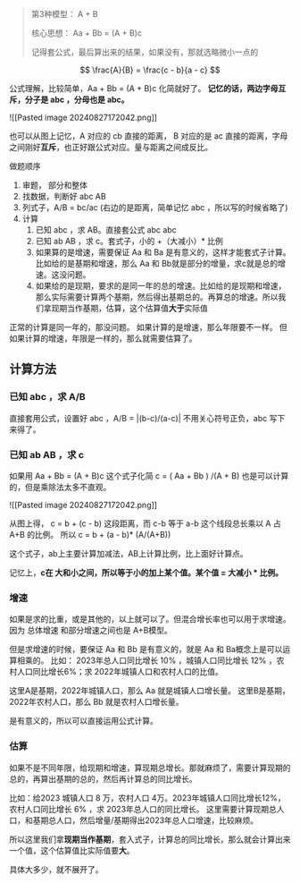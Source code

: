 > 第3种模型： A + B
> 
> 核心思想： Aa + Bb = (A + B)c 
> 
> 记得套公式，最后算出来的结果，如果没有，那就选略微小一点的

$$
\frac{A}{B} = \frac{c - b}{a - c} 
$$

公式理解，比较简单，Aa + Bb = (A + B)c  化简就好了。
**记忆的话，两边字母互斥，分子是 abc ，分母也是 abc。**

![[Pasted image 20240827172042.png]]

也可以从图上记忆，A 对应的 cb 直接的距离， B 对应的是 ac 直接的距离，字母之间刚好**互斥**，也正好跟公式对应。量与距离之间成反比。

做题顺序

1. 审题， 部分和整体
2. 找数据，判断好 abc AB
3. 列式子，A/B = bc/ac (右边的是距离，简单记忆 abc ，所以写的时候省略了)
4. 计算
	1. 已知 abc ，求 AB。直接套公式 abc abc
	2. 已知 ab AB ，求 c。套式子，小的 +（大减小）* 比例
	3. 如果算的是增速，需要保证 Aa 和 Ba 是有意义的，这样才能套式子计算。比如给的是基期和增速，那么 Aa 和 Bb就是部分的增量，求c就是总的增速。这没问题。
	4. 如果给的是现期，要求的是同一年的总的增速。比如给的是现期和增速，那么实际需要计算两个基期，然后得出基期总的。再算总的增速。所以我们拿现期当作基期，估算，这个估算值**大于**实际值


正常的计算是同一年的，那没问题。
如果计算的是增速，那么年限要不一样。
但如果计算的增速，年限是一样的，那么就需要估算了。


## 计算方法

### 已知 abc ，求 A/B

直接套用公式，设置好 abc ，A/B = |(b-c)/(a-c)| 不用关心符号正负，abc 写下来得了。

### 已知 ab AB ，求 c

如果用 Aa + Bb = (A + B)c  这个式子化简 c = ( Aa + Bb ) /(A + B) 也是可以计算的，但是乘除法太多不直观。

![[Pasted image 20240827172042.png]]

从图上得， c = b + (c - b) 这段距离，而 c-b 等于 a-b 这个线段总长乘以 A 占 A+B 的比例。
所以 c = b + (a - b)* (A/(A+B))

这个式子，ab上主要计算加减法，AB上计算比例，比上面好计算点。

记忆上，**c在 大和小之间，所以等于小的加上某个值。某个值 = 大减小 * 比例。**

### 增速

如果是求的比重，或是其他的，以上就可以了。但混合增长率也可以用于求增速。因为 总体增速 和部分增速之间也是 A+B模型。

但是求增速的时候，要保证 Aa 和 Bb 是有意义的，就是 Aa 和 Ba概念上是可以运算相乘的。
比如：
2023年总人口同比增长 10% ，城镇人口同比增长 12% ，农村人口同比增长6%；求 2022年城镇人口和农村人口的比值。

这里A是基期，2022年城镇人口，那么 Aa 就是城镇人口增长量。
这里B是基期，2022年农村人口，那么 Bb 就是农村人口增长量。

是有意义的，所以可以直接运用公式计算。

### 估算

如果不是不同年限，给现期和增速，算现期总增长。那就麻烦了，需要计算现期的总的，再算出基期的总的，然后再计算总的同比增长。

比如：给2023 城镇人口 8 万，农村人口 4万。2023年城镇人口同比增长12%，农村人口同比增长 6% ，求 2023年总人口的同比增长。
这里需要计算现期总人口，和基期总人口，然后增量/基期得出2023年总人口增速，比较麻烦。

所以这里我们拿**现期当作基期**，套入式子，计算总的同比增长，那么就会计算出来一个值，这个估算值比实际值要**大**。

具体大多少，就不展开了。